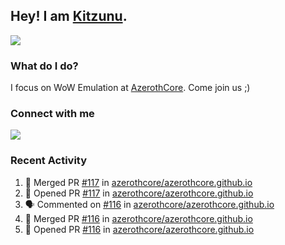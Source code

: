 ## Hey! I am [Kitzunu](https://Github.com/Kitzunu).

<!--<a href="https://github-readme-stats.kitzunu.vercel.app/api?username=Kitzunu&show_icons=true&theme=dark">
  <img align="center" src="https://github-readme-stats.kitzunu.vercel.app/api?username=Kitzunu&show_icons=true&theme=dark" />
</a>-->
<a href="https://github-readme-stats.kitzunu.vercel.app/api?username=Kitzunu&show_icons=true&theme=dark">
  <img align="center" src="https://github-readme-stats.vercel.app/api/top-langs/?username=Kitzunu&layout=compact&theme=dark" />
</a>

### What do I do?

I focus on WoW Emulation at [AzerothCore](https://Github.com/AzerothCore). Come join us ;)

### Connect with me
[![](https://img.shields.io/badge/AzerothCore%20Discord-Connect%20with%20me!-green)](https://discord.com/invite/gkt4y2x)

### Recent Activity

<!--START_SECTION:activity-->
1. 🎉 Merged PR [#117](https://github.com/azerothcore/azerothcore.github.io/pull/117) in [azerothcore/azerothcore.github.io](https://github.com/azerothcore/azerothcore.github.io)
2. 💪 Opened PR [#117](https://github.com/azerothcore/azerothcore.github.io/pull/117) in [azerothcore/azerothcore.github.io](https://github.com/azerothcore/azerothcore.github.io)
3. 🗣 Commented on [#116](https://github.com/azerothcore/azerothcore.github.io/issues/116) in [azerothcore/azerothcore.github.io](https://github.com/azerothcore/azerothcore.github.io)
4. 🎉 Merged PR [#116](https://github.com/azerothcore/azerothcore.github.io/pull/116) in [azerothcore/azerothcore.github.io](https://github.com/azerothcore/azerothcore.github.io)
5. 💪 Opened PR [#116](https://github.com/azerothcore/azerothcore.github.io/pull/116) in [azerothcore/azerothcore.github.io](https://github.com/azerothcore/azerothcore.github.io)
<!--END_SECTION:activity-->
